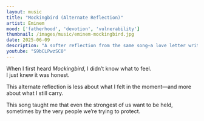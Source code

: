 ```yaml
---
layout: music
title: "Mockingbird (Alternate Reflection)"
artist: Eminem
mood: ['fatherhood', 'devotion', 'vulnerability']
thumbnail: /images/music/eminem-mockingbird.jpg
date: 2025-06-09
description: "A softer reflection from the same song—a love letter written in pain."
youtube: "S9bCLPwzSC0"
---
```


When I first heard *Mockingbird*, I didn’t know what to feel.  
I just knew it was honest.

This alternate reflection is less about what I felt in the moment—and more about what I still carry.

This song taught me that even the strongest of us want to be held, sometimes by the very people we’re trying to protect.
